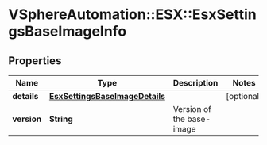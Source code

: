 # VSphereAutomation::ESX::EsxSettingsBaseImageInfo

## Properties
Name | Type | Description | Notes
------------ | ------------- | ------------- | -------------
**details** | [**EsxSettingsBaseImageDetails**](EsxSettingsBaseImageDetails.md) |  | [optional] 
**version** | **String** | Version of the base-image | 


